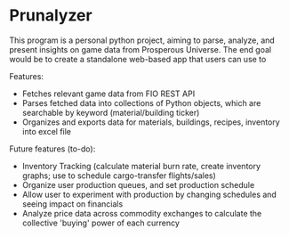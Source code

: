 # Prunalyzer
 This program is a personal python project, aiming to parse, analyze, and present insights on game data from Prosperous Universe.
 The end goal would be to create a standalone web-based app that users can use to 
 
 Features:
  - Fetches relevant game data from FIO REST API
  - Parses fetched data into collections of Python objects, which are searchable by keyword (material/building ticker)
  - Organizes and exports data for materials, buildings, recipes, inventory into excel file

 Future features (to-do):
  - Inventory Tracking (calculate material burn rate, create inventory graphs; use to schedule cargo-transfer flights/sales)
  - Organize user production queues, and set production schedule
  - Allow user to experiment with production by changing schedules and seeing impact on financials
  - Analyze price data across commodity exchanges to calculate the collective 'buying' power of each currency
